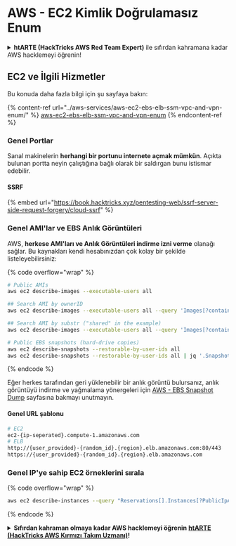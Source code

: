 # AWS - EC2 Kimlik Doğrulamasız Enum

<details>

<summary><strong>htARTE (HackTricks AWS Red Team Expert)</strong> ile sıfırdan kahramana kadar AWS hacklemeyi öğrenin!</summary>

HackTricks'i desteklemenin diğer yolları:

* Şirketinizin HackTricks'te reklamını görmek istiyorsanız veya HackTricks'i PDF olarak indirmek istiyorsanız [ABONELİK PLANLARI](https://github.com/sponsors/carlospolop)'na göz atın!
* [Resmi PEASS & HackTricks ürünlerini](https://peass.creator-spring.com) edinin
* Özel [NFT'lerimizden](https://opensea.io/collection/the-peass-family) oluşan [The PEASS Family](https://opensea.io/collection/the-peass-family) koleksiyonumuzu keşfedin
* 💬 [Discord grubuna](https://discord.gg/hRep4RUj7f) veya [telegram grubuna](https://t.me/peass) katılın veya bizi Twitter'da 🐦 [@hacktricks_live](https://twitter.com/hacktricks_live) takip edin.
* Hacking püf noktalarınızı [HackTricks](https://github.com/carlospolop/hacktricks) ve [HackTricks Cloud](https://github.com/carlospolop/hacktricks-cloud) github depolarına PR göndererek paylaşın.

</details>

## EC2 ve İlgili Hizmetler

Bu konuda daha fazla bilgi için şu sayfaya bakın:

{% content-ref url="../aws-services/aws-ec2-ebs-elb-ssm-vpc-and-vpn-enum/" %}
[aws-ec2-ebs-elb-ssm-vpc-and-vpn-enum](../aws-services/aws-ec2-ebs-elb-ssm-vpc-and-vpn-enum/)
{% endcontent-ref %}

### Genel Portlar

Sanal makinelerin **herhangi bir portunu internete açmak mümkün**. Açıkta bulunan portta neyin çalıştığına bağlı olarak bir saldırgan bunu istismar edebilir.

#### SSRF

{% embed url="https://book.hacktricks.xyz/pentesting-web/ssrf-server-side-request-forgery/cloud-ssrf" %}

### Genel AMI'lar ve EBS Anlık Görüntüleri

AWS, **herkese AMI'ları ve Anlık Görüntüleri indirme izni verme** olanağı sağlar. Bu kaynakları kendi hesabınızdan çok kolay bir şekilde listeleyebilirsiniz:

{% code overflow="wrap" %}
```bash
# Public AMIs
aws ec2 describe-images --executable-users all

## Search AMI by ownerID
aws ec2 describe-images --executable-users all --query 'Images[?contains(ImageLocation, `967541184254/`) == `true`]'

## Search AMI by substr ("shared" in the example)
aws ec2 describe-images --executable-users all --query 'Images[?contains(ImageLocation, `shared`) == `true`]'

# Public EBS snapshots (hard-drive copies)
aws ec2 describe-snapshots --restorable-by-user-ids all
aws ec2 describe-snapshots --restorable-by-user-ids all | jq '.Snapshots[] | select(.OwnerId == "099720109477")'
```
{% endcode %}

Eğer herkes tarafından geri yüklenebilir bir anlık görüntü bulursanız, anlık görüntüyü indirme ve yağmalama yönergeleri için [AWS - EBS Snapshot Dump](https://cloud.hacktricks.xyz/pentesting-cloud/aws-security/aws-post-exploitation/aws-ec2-ebs-ssm-and-vpc-post-exploitation/aws-ebs-snapshot-dump) sayfasına bakmayı unutmayın.

#### Genel URL şablonu
```bash
# EC2
ec2-{ip-seperated}.compute-1.amazonaws.com
# ELB
http://{user_provided}-{random_id}.{region}.elb.amazonaws.com:80/443
https://{user_provided}-{random_id}.{region}.elb.amazonaws.com
```
### Genel IP'ye sahip EC2 örneklerini sırala

{% code overflow="wrap" %}
```bash
aws ec2 describe-instances --query "Reservations[].Instances[?PublicIpAddress!=null].PublicIpAddress" --output text
```
{% endcode %}

<details>

<summary><strong>Sıfırdan kahraman olmaya kadar AWS hacklemeyi öğrenin</strong> <a href="https://training.hacktricks.xyz/courses/arte"><strong>htARTE (HackTricks AWS Kırmızı Takım Uzmanı)</strong></a><strong>!</strong></summary>

HackTricks'ı desteklemenin diğer yolları:

* **Şirketinizi HackTricks'te reklamını görmek istiyorsanız** veya **HackTricks'i PDF olarak indirmek istiyorsanız** [**ABONELİK PLANLARI**](https://github.com/sponsors/carlospolop)'na göz atın!
* [**Resmi PEASS & HackTricks ürünlerini**](https://peass.creator-spring.com) edinin
* [**The PEASS Ailesi'ni**](https://opensea.io/collection/the-peass-family) keşfedin, özel [**NFT'lerimiz**](https://opensea.io/collection/the-peass-family) koleksiyonumuz
* **Katılın** 💬 [**Discord grubuna**](https://discord.gg/hRep4RUj7f) veya [**telegram grubuna**](https://t.me/peass) veya bizi **Twitter** 🐦 [**@hacktricks_live**](https://twitter.com/hacktricks_live)**'da takip edin.**
* **Hacking püf noktalarınızı paylaşarak PR'ler göndererek** [**HackTricks**](https://github.com/carlospolop/hacktricks) ve [**HackTricks Cloud**](https://github.com/carlospolop/hacktricks-cloud) github depolarına katkıda bulunun.

</details>
